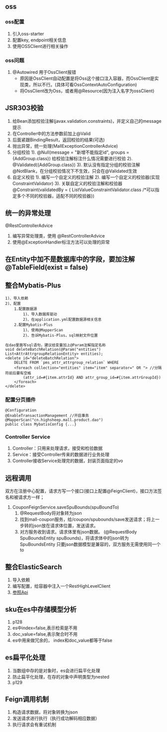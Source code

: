 

## oss
### oss配置
1. 引入oss-starter
2. 配置key, endpoint相关信息
3. 使用OSSClient进行相关操作

### oss问题
1. @Autowired 用于OssClient报错
    * 原因是OssClient自动配置是将Oss这个接口注入容器，而OssClient是实现类，所以不行。(具体可看OssContextAutoConfiguration)
    * 将OssClient改为Oss，或者用@Resource(因为注入名字为ossClient)

## JSR303校验
1. 给Bean添加校验注解(javax.validation.constraints)，并定义自己的message提示
2. 在Controller中的方法参数前加上@Valid
3. 后面紧跟BindingResult，返回校验的结果(可选)
4. 抛出异常，统一处理(MallExceptionControllerAdvice)
5. 分组校验
    1). @Null(message = "新增不能指定id", groups = {AddGroup.class}) 
    给校验注解标注什么情况需要进行校验
    2). @Validated({AddGroup.class})
    3). 默认没有指定分组的校验注解@NotBlank，在分组校验情况下不生效，只会在@Validated生效
6. 自定义校验
    1). 编写一个自定义的校验注解
    2). 编写一个自定义的校验器(实现ConstraintValidator)
    3). 关联自定义的校验注解和校验器 @Constraint(validatedBy = { ListValueConstraintValidator.class /*可以指定多个不同的校验器，适配不同的校验器})


## 统一的异常处理
@RestControllerAdvice
1. 编写异常处理类，使用 @RestControllerAdvice
2. 使用@ExceptionHandler标注方法可以处理的异常

## 在Entity中加不是数据库中的字段，要加注解@TableField(exist = false)

## 整合Mybatis-Plus
    1)、导入依赖
    2)、配置
        1.配置数据源
            1)、导入数据库驱动
            2)、在application.yml配置数据源相关信息
        2.配置Mybatis-Plus
            1)、使用@MapperScan
            2)、告诉Mybatis-Plus，sql映射文件位置
            
    在dao里面写sql语句，建议给变量加上@Param注解指定名称
    void deleteBatchRelation(@Param("entities") List<AttrAttrgroupRelationEntity> entities);
    <delete id="deleteBatchRelation">
        DELETE FROM `pms_attr_attrgroup_relation` WHERE 
        <foreach collection="entities" item="item" separator=" OR "> //分隔符前后要有空格
            (attr_id=#{item.attrId} AND attr_group_id=#{item.attrGroupId})
        </foreach>
    </delete>
            
### 配置分页插件
    @Configuration
    @EnableTransactionManagement //开启事务
    @MapperScan("cn.highsheep.mall.product.dao")
    public class MybatisConfig {...}
    
### Controller Service
1. Controller：只用来处理请求，接受和检验数据
2. Service：接受Controller传来的数据进行业务处理
3. Controller接收Service处理完的数据，封装页面指定的vo

## 远程调用

双方在注册中心配置，请求方写一个接口(接口上配置@FeignClient)，接口方法签名和被请求方一样；

1. CouponFeignService.saveSpuBounds(spuBoundTo)
    1) @RequestBody将对象转为json
    2) 找到mall-coupon服务，给/coupon/spubounds/save发送请求；将上一步转的json放在请求体位置，发送请求。
    3) 对方服务收到请求。请求体里有json数据。
        (@RequestBody SpuBoundsEntity spuBounds)，将请求体中的json转为SpuBoundsEntity
    只要json数据模型是兼容的，双方服务无需使用同一个to
    
## 整合ElasticSearch
1. 导入依赖
2. 编写配置，给容器中注入一个RestHighLevelClient
3. [参照Api](https://www.elastic.co/guide/en/elasticsearch/client/java-rest/current/java-rest-high.html)

## sku在es中存储模型分析
1. p128
2. es中index=false,表示检索是不用
3. doc_value=false,表示聚合时不用
4. es中用来做冗余的， index和doc_value都等于false

## es扁平化处理
1. 当数组中存的是对象时，es会进行扁平化处理
2. 防止扁平化处理，在存的对象中声明类型为nested
3. p129

## Feign调用机制
1. 构造请求数据，将对象转换为json
2. 发送请求进行执行（执行成功解码相应数据）
3. 执行请求会有重试机制